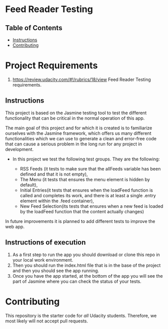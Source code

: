 # Feed Reader Testing

## Table of Contents

- [Instructions](#instructions)
- [Contributing](#contributing)

# Project Requirements

1. https://review.udacity.com/#!/rubrics/18/view
Feed Reader Testing requirements.

## Instructions

This project is based on the Jasmine testing tool to test the different functionality that can be critical in the normal operation of this app.

The main goal of this project and for which it is created is to familiarize ourselves with the Jasmine framework, which offers us many different functionalities which we can use to generate a clean and error-free code that can cause a serious problem in the long run for any project in development.


* In this project we test the following test groups.
  They are the following:

    * RSS Feeds (it tests to make sure that the allFeeds variable has been defined and that it is not empty),
    * The Menu (it tests that ensures the menu element is hidden by default),
    * Initial Entries(it tests that ensures when the loadFeed function is called and completes its work, and there is at least a single .entry element within the .feed container),
    * New Feed Selection(its tests that ensures when a new feed is loaded by the loadFeed function that the content actually changes)

In future improvements it is planned to add different tests to improve the web app.

## Instructions of execution

1. As a first step to run the app you should download or clone this repo in your local work environment.
2. Then you should run the index.html file that is in the base of the project and then you should see the app    running.
2. Once you have the app started, at the bottom of the app you will see the part of Jasmine where you can check the status of your tests.

# Contributing

This repository is the starter code for _all_ Udacity students. Therefore, we most likely will not accept pull requests.
